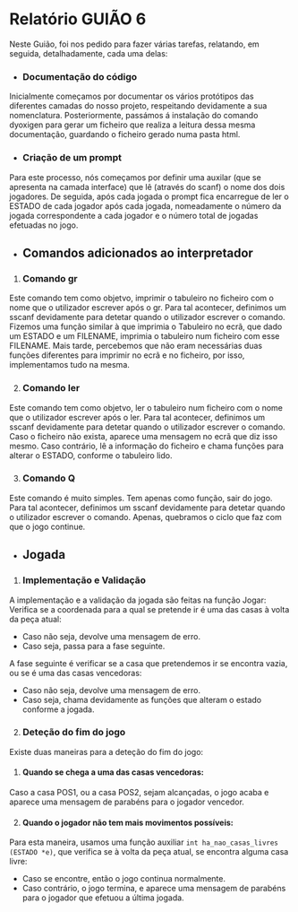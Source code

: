 # Relatório GUIÃO 6

Neste Guião, foi nos pedido para fazer várias tarefas, relatando, em seguida, detalhadamente, cada uma delas:

- ### Documentação do código

Inicialmente começamos por documentar os vários protótipos das diferentes camadas do nosso projeto, respeitando devidamente a sua nomenclatura. Posteriormente, passámos á instalação do comando dyoxigen para gerar um ficheiro que realiza a leitura dessa mesma documentação, guardando o ficheiro gerado numa pasta html.

- ### Criação de um prompt

Para este processo, nós começamos por definir uma auxilar (que se apresenta na camada interface) que lê (através do scanf) o nome dos dois jogadores. De seguida, após cada jogada o prompt fica encarregue de ler o ESTADO de cada jogador após cada jogada, nomeadamente o número da jogada correspondente a cada jogador e o número total de jogadas efetuadas no jogo. 

- ## Comandos adicionados ao interpretador

1. ### Comando gr
Este comando tem como objetvo, imprimir o tabuleiro no ficheiro com o nome que o utilizador escrever após o gr.
Para tal acontecer, definimos um sscanf devidamente para detetar quando o utilizador escrever o comando. 
Fizemos uma função similar à que imprimia o Tabuleiro no ecrã, que dado um ESTADO e um FILENAME, imprimia o tabuleiro num ficheiro com esse FILENAME.
Mais tarde, percebemos que não eram necessárias duas funções diferentes para imprimir no ecrã e no ficheiro, por isso, implementamos tudo na mesma.

2. ### Comando ler
Este comando tem como objetvo, ler o tabuleiro num ficheiro com o nome que o utilizador escrever após o ler.
Para tal acontecer, definimos um sscanf devidamente para detetar quando o utilizador escrever o comando.
Caso o ficheiro não exista, aparece uma mensagem no ecrã que diz isso mesmo.
Caso contrário, lê a informação do ficheiro e chama funções para alterar o ESTADO, conforme o tabuleiro lido.

3. ### Comando Q
Este comando é muito simples. Tem apenas como função, sair do jogo.
Para tal acontecer, definimos um sscanf devidamente para detetar quando o utilizador escrever o comando.
Apenas, quebramos o ciclo que faz com que o jogo continue.
- ## Jogada

1. ### Implementação e Validação
A implementação e a validação da jogada são feitas na função Jogar:
Verifica se a coordenada para a qual se pretende ir é uma das casas à volta da peça atual:
- Caso não seja, devolve uma mensagem de erro.
- Caso seja, passa para a fase seguinte.

A fase seguinte é verificar se a casa que pretendemos ir se encontra vazia, ou se é uma das casas vencedoras:
- Caso não seja, devolve uma mensagem de erro.
- Caso seja, chama devidamente as funções que alteram o estado conforme a jogada.

2. ### Deteção do fim do jogo
Existe duas maneiras para a deteção do fim do jogo:
1. #### Quando se chega a uma das casas vencedoras:
Caso a casa POS1, ou a casa POS2, sejam alcançadas, o jogo acaba e aparece uma mensagem de parabéns para o jogador vencedor.

2. #### Quando o jogador não tem mais movimentos possíveis:
Para esta maneira, usamos uma função auxiliar ```int ha_nao_casas_livres (ESTADO *e)```, que verifica se à volta da peça atual, se encontra alguma casa livre:
- Caso se encontre, então o jogo continua normalmente.
- Caso contrário, o jogo termina, e aparece uma mensagem de parabéns para o jogador que efetuou a última jogada.
